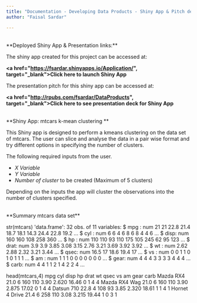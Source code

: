 ```yaml
---
title: "Documentation - Developing Data Products - Shiny App & Pitch deck"
author: "Faisal Sardar"

---
```


<br>
**Deployed Shiny App & Presentation links:**

The shiny app created for this project can be accessed at:

<b><a href="https://fsardar.shinyapps.io/Application/", target="_blank">Click here to launch Shiny App<br> </a></b>

The presentation pitch for this shiny app can be accessed at:

<b><a href="http://rpubs.com/fsardar/DataProducts", target="_blank">Click here to see presentation deck for Shiny App<br> </a></b>


<br>
**Shiny App: mtcars k-mean clustering **

This Shiny app is designed to perform a kmeans clustering on the data set of mtcars. The user can slice and analyse the data in a pair wise format and try different options in specifying the number of clusters. 

The following required inputs from the user. 

- *X Variable*
- *Y Variable*
- *Number of cluster* to be created (Maximum of 5 clusters)

Depending on the inputs the app will cluster the observations into the number of clusters specified. 

<br>
**Summary mtcars data set**

str(mtcars)
'data.frame':    32 obs. of  11 variables:
 $ mpg : num  21 21 22.8 21.4 18.7 18.1 14.3 24.4 22.8 19.2 ...
 $ cyl : num  6 6 4 6 8 6 8 4 4 6 ...
 $ disp: num  160 160 108 258 360 ...
 $ hp  : num  110 110 93 110 175 105 245 62 95 123 ...
 $ drat: num  3.9 3.9 3.85 3.08 3.15 2.76 3.21 3.69 3.92 3.92 ...
 $ wt  : num  2.62 2.88 2.32 3.21 3.44 ...
 $ qsec: num  16.5 17 18.6 19.4 17 ...
 $ vs  : num  0 0 1 1 0 1 0 1 1 1 ...
 $ am  : num  1 1 1 0 0 0 0 0 0 0 ...
 $ gear: num  4 4 4 3 3 3 3 4 4 4 ...
 $ carb: num  4 4 1 1 2 1 4 2 2 4 ...

head(mtcars,4)
                mpg cyl disp  hp drat    wt  qsec vs am gear carb
Mazda RX4      21.0   6  160 110 3.90 2.620 16.46  0  1    4    4
Mazda RX4 Wag  21.0   6  160 110 3.90 2.875 17.02  0  1    4    4
Datsun 710     22.8   4  108  93 3.85 2.320 18.61  1  1    4    1
Hornet 4 Drive 21.4   6  258 110 3.08 3.215 19.44  1  0    3    1

